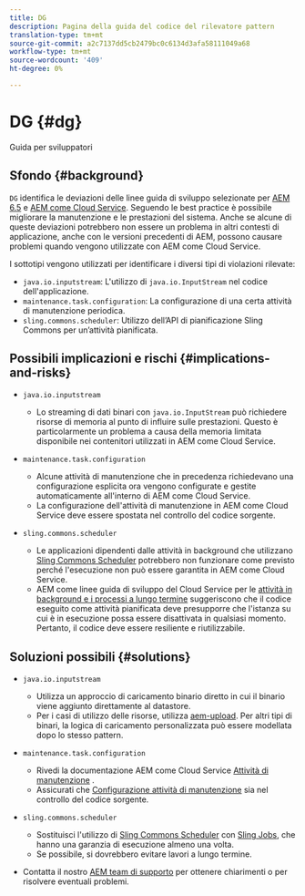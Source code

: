 ```yaml
---
title: DG
description: Pagina della guida del codice del rilevatore pattern
translation-type: tm+mt
source-git-commit: a2c7137dd5cb2479bc0c6134d3afa58111049a68
workflow-type: tm+mt
source-wordcount: '409'
ht-degree: 0%

---
```



# DG {#dg}

Guida per sviluppatori

## Sfondo {#background}

`DG` identifica le deviazioni delle linee guida di sviluppo selezionate per  [AEM 6.5](https://experienceleague.adobe.com/docs/experience-manager-65/developing/introduction/dev-guidelines-bestpractices.html) e  [AEM come Cloud Service](https://experienceleague.adobe.com/docs/experience-manager-cloud-service/implementing/developing/development-guidelines.html). Seguendo le best practice è possibile migliorare la manutenzione e le prestazioni del sistema. Anche se alcune di queste deviazioni potrebbero non essere un problema in altri contesti di applicazione, anche con le versioni precedenti di AEM, possono causare problemi quando vengono utilizzate con AEM come Cloud Service.

I sottotipi vengono utilizzati per identificare i diversi tipi di violazioni rilevate:

* `java.io.inputstream`: L&#39;utilizzo di  `java.io.InputStream` nel codice dell&#39;applicazione.
* `maintenance.task.configuration`: La configurazione di una certa attività di manutenzione periodica.
* `sling.commons.scheduler`: Utilizzo dell’API di pianificazione Sling Commons per un’attività pianificata.

## Possibili implicazioni e rischi {#implications-and-risks}

* `java.io.inputstream`
   * Lo streaming di dati binari con `java.io.InputStream` può richiedere risorse di memoria al punto di influire sulle prestazioni. Questo è particolarmente un problema a causa della memoria limitata disponibile nei contenitori utilizzati in AEM come Cloud Service.

* `maintenance.task.configuration`
   * Alcune attività di manutenzione che in precedenza richiedevano una configurazione esplicita ora vengono configurate e gestite automaticamente all&#39;interno di AEM come Cloud Service.
   * La configurazione dell&#39;attività di manutenzione in AEM come Cloud Service deve essere spostata nel controllo del codice sorgente.

* `sling.commons.scheduler`
   * Le applicazioni dipendenti dalle attività in background che utilizzano [Sling Commons Scheduler](https://sling.apache.org/documentation/bundles/scheduler-service-commons-scheduler.html) potrebbero non funzionare come previsto perché l&#39;esecuzione non può essere garantita in AEM come Cloud Service.
   * AEM come linee guida di sviluppo del Cloud Service per le [attività in background e i processi a lungo termine](https://experienceleague.adobe.com/docs/experience-manager-cloud-service/implementing/developing/development-guidelines.html#background-tasks-and-long-running-jobs) suggeriscono che il codice eseguito come attività pianificata deve presupporre che l&#39;istanza su cui è in esecuzione possa essere disattivata in qualsiasi momento. Pertanto, il codice deve essere resiliente e riutilizzabile.

## Soluzioni possibili {#solutions}

* `java.io.inputstream`
   * Utilizza un approccio di caricamento binario diretto in cui il binario viene aggiunto direttamente al datastore.
   * Per i casi di utilizzo delle risorse, utilizza [aem-upload](https://github.com/adobe/aem-upload). Per altri tipi di binari, la logica di caricamento personalizzata può essere modellata dopo lo stesso pattern.

* `maintenance.task.configuration`
   * Rivedi la documentazione AEM come Cloud Service [Attività di manutenzione](https://experienceleague.adobe.com/docs/experience-manager-cloud-service/operations/maintenance.html) .
   * Assicurati che [Configurazione attività di manutenzione](https://experienceleague.adobe.com/docs/experience-manager-cloud-service/implementing/deploying/overview.html#maintenance-tasks-configuration-in-source-control) sia nel controllo del codice sorgente.

* `sling.commons.scheduler`
   * Sostituisci l&#39;utilizzo di [Sling Commons Scheduler](https://sling.apache.org/documentation/bundles/scheduler-service-commons-scheduler.html) con [Sling Jobs](https://sling.apache.org/documentation/bundles/apache-sling-eventing-and-job-handling.html#jobs-guarantee-of-processing), che hanno una garanzia di esecuzione almeno una volta.
   * Se possibile, si dovrebbero evitare lavori a lungo termine.

* Contatta il nostro [AEM team di supporto](https://helpx.adobe.com/enterprise/using/support-for-experience-cloud.html) per ottenere chiarimenti o per risolvere eventuali problemi.
